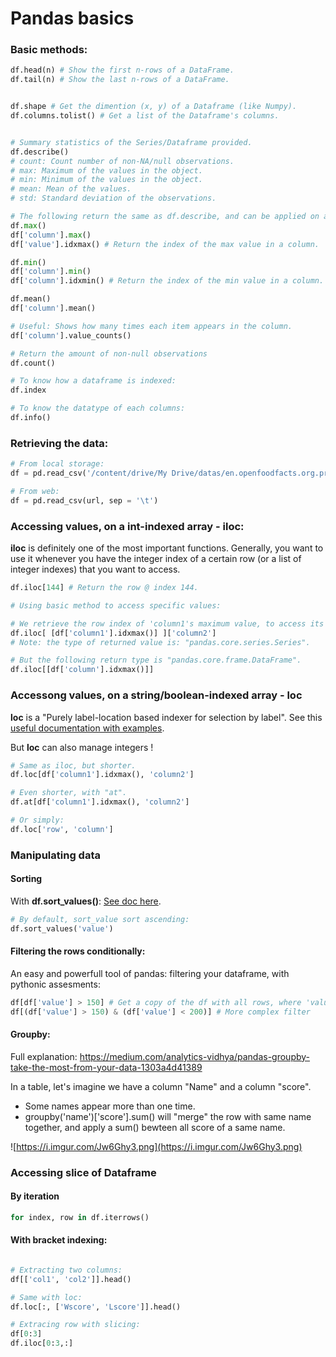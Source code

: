 # Pandas basics

### Basic methods:

```Python
df.head(n) # Show the first n-rows of a DataFrame.
df.tail(n) # Show the last n-rows of a DataFrame.


df.shape # Get the dimention (x, y) of a Dataframe (like Numpy).
df.columns.tolist() # Get a list of the Dataframe's columns.


# Summary statistics of the Series/Dataframe provided.
df.describe()
# count: Count number of non-NA/null observations.
# max: Maximum of the values in the object.
# min: Minimum of the values in the object.
# mean: Mean of the values.
# std: Standard deviation of the observations.

# The following return the same as df.describe, and can be applied on all dataframe, or on a column:
df.max()
df['column'].max()
df['value'].idxmax() # Return the index of the max value in a column.

df.min()
df['column'].min()
df['column'].idxmin() # Return the index of the min value in a column.

df.mean()
df['column'].mean()

# Useful: Shows how many times each item appears in the column.
df['column'].value_counts()

# Return the amount of non-null observations
df.count()

# To know how a dataframe is indexed:
df.index

# To know the datatype of each columns:
df.info()
```

### Retrieving the data:

```Python
# From local storage:
df = pd.read_csv('/content/drive/My Drive/datas/en.openfoodfacts.org.products.tsv', sep='\t')

# From web:
df = pd.read_csv(url, sep = '\t')
```

### Accessing values, on a int-indexed array - iloc:

**iloc** is definitely one of the most important functions. Generally, you want to use it whenever you have the integer index of a certain row (or a list of integer indexes) that you want to access.

```Python
df.iloc[144] # Return the row @ index 144.

# Using basic method to access specific values:

# We retrieve the row index of 'column1's maximum value, to access its corresponding 'column2'.
df.iloc[ [df['column1'].idxmax()] ]['column2'] 
# Note: the type of returned value is: "pandas.core.series.Series".

# But the following return type is "pandas.core.frame.DataFrame".
df.iloc[[df['column'].idxmax()]]
```

### Accessong values, on a string/boolean-indexed array - loc

**loc** is a "Purely label-location based indexer for selection by label". See this [useful documentation with examples](https://pandas.pydata.org/pandas-docs/stable/reference/api/pandas.DataFrame.loc.html).

But **loc** can also manage integers !

```Python
# Same as iloc, but shorter.
df.loc[df['column1'].idxmax(), 'column2'] 

# Even shorter, with "at".
df.at[df['column1'].idxmax(), 'column2']

# Or simply:
df.loc['row', 'column'] 
```

### Manipulating data

#### Sorting
With **df.sort_values()**: [See doc here](https://pandas.pydata.org/pandas-docs/stable/reference/api/pandas.DataFrame.sort_values.html).

```Python
# By default, sort_value sort ascending:
df.sort_values('value')
```

#### Filtering the rows conditionally:
An easy and powerfull tool of pandas: filtering your dataframe, with pythonic assesments:

```Python
df[df['value'] > 150] # Get a copy of the df with all rows, where 'value' column is greater than 150
df[(df['value'] > 150) & (df['value'] < 200)] # More complex filter
```

#### Groupby:
Full explanation: https://medium.com/analytics-vidhya/pandas-groupby-take-the-most-from-your-data-1303a4d41389

In a table, let's imagine we have a column "Name" and a column "score".
 - Some names appear more than one time.
 - groupby('name')['score'].sum() will "merge" the row with same name together, and apply a sum() bewteen all score of a same name.

![https://i.imgur.com/Jw6Ghy3.png](https://i.imgur.com/Jw6Ghy3.png)

### Accessing slice of Dataframe

#### By iteration

```Python
for index, row in df.iterrows()
```

#### With bracket indexing:

```Python

# Extracting two columns:
df[['col1', 'col2']].head()

# Same with loc:
df.loc[:, ['Wscore', 'Lscore']].head()

# Extracing row with slicing:
df[0:3]
df.iloc[0:3,:]
```
